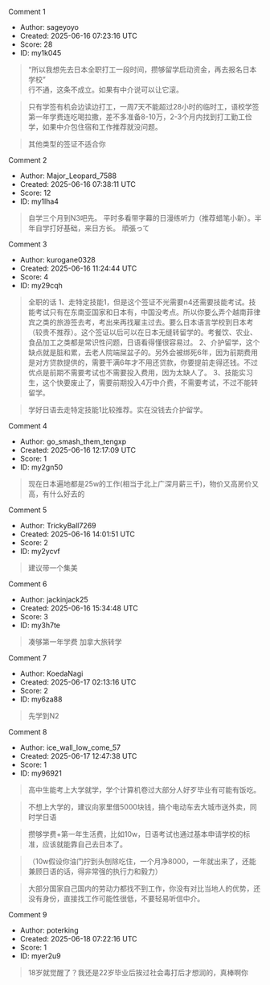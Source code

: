 Comment 1

- Author: sageyoyo
- Created: 2025-06-16 07:23:16 UTC
- Score: 28
- ID: my1k045

> “所以我想先去日本全职打工一段时间，攒够留学启动资金，再去报名日本学校”  
> 行不通，这条不成立。如果有中介说可以让它滚。

> 只有学签有机会边读边打工，一周7天不能超过28小时的临时工，语校学签第一年学费连吃喝拉撒，差不多准备8-10万，2-3个月内找到打工勤工俭学，如果中介包住宿和工作推荐就没问题。

> 其他类型的签证不适合你

Comment 2

- Author: Major_Leopard_7588
- Created: 2025-06-16 07:38:11 UTC
- Score: 12
- ID: my1lha4

> 自学三个月到N3吧先。
> 平时多看带字幕的日漫练听力（推荐蜡笔小新）。半年自学打好基础，来日方长。
> 頑張って

Comment 3

- Author: kurogane0328
- Created: 2025-06-16 11:24:44 UTC
- Score: 4
- ID: my29cqh

> 全职的话
> 1、走特定技能1，但是这个签证不光需要n4还需要技能考试。技能考试只有在东南亚国家和日本有，中国没考点。所以你要么弄个越南菲律宾之类的旅游签去考，考出来再找雇主过去。要么日本语言学校到日本考（较贵不推荐）。这个签证以后可以在日本无缝转留学的。考餐饮、农业、食品加工之类都是常识性问题，日语看得懂很容易过。
> 2、介护留学，这个缺点就是脏和累，去老人院端屎盆子的。另外会被绑死6年，因为前期费用是对方贷款提供的，需要干满6年才不用还贷款，你要提前走得还钱。不过优点是前期不需要考试也不需要投入费用，因为太缺人了。
> 3、技能实习生，这个快要废止了，需要前期投入4万中介费，不需要考试，不过不能转留学。

> 学好日语去走特定技能1比较推荐。实在没钱去介护留学。

Comment 4

- Author: go_smash_them_tengxp
- Created: 2025-06-16 12:17:09 UTC
- Score: 1
- ID: my2gn50

> 现在日本遍地都是25w的工作(相当于北上广深月薪三千)，物价又高房价又高，有什么好去的

Comment 5

- Author: TrickyBall7269
- Created: 2025-06-16 14:01:51 UTC
- Score: 2
- ID: my2ycvf

> 建议带一个集美

Comment 6

- Author: jackinjack25
- Created: 2025-06-16 15:34:48 UTC
- Score: 3
- ID: my3h7te

> 凑够第一年学费 加拿大旅转学

Comment 7

- Author: KoedaNagi
- Created: 2025-06-17 02:13:16 UTC
- Score: 2
- ID: my6za88

> 先学到N2

Comment 8

- Author: ice_wall_low_come_57
- Created: 2025-06-17 12:47:38 UTC
- Score: 1
- ID: my96921

> 高中生能考上大学就学，学个计算机卷过大部分人好歹毕业有可能有饭吃。

> 不想上大学的，建议向家里借5000块钱，搞个电动车去大城市送外卖，同时学日语

> 攒够学费+第一年生活费，比如10w，日语考试也通过基本申请学校的标准，应该就能靠自己去日本了。

> （10w假设你油门拧到头刨除吃住，一个月净8000，一年就出来了，还能兼顾日语的话，得非常强的执行力和毅力）

> 大部分国家自己国内的劳动力都找不到工作，你没有对比当地人的优势，还没有身份，直接找工作可能性很低，不要轻易听信中介。

Comment 9

- Author: poterking
- Created: 2025-06-18 07:22:16 UTC
- Score: 1
- ID: myer2u9

> 18岁就觉醒了？我还是22岁毕业后挨过社会毒打后才想润的，真棒啊你
